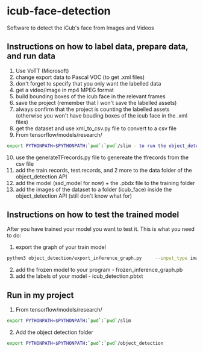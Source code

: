 # icub-face-detection
Software to detect the iCub's face from Images and Videos

## Instructions on how to label data, prepare data, and run data

1. Use VoTT (Microsoft)
2. change export data to Pascal VOC (to get .xml files)
3. don't forget to specify that you only want the labelled data
4. get a video/image in mp4 MPEG format
5. build bounding boxes of the icub face in the relevant frames
6. save the project (remember that I won't save the labelled assets)
7. always confirm that the project is counting the labelled assets (otherwise you won't have bouding boxes of the icub face in the .xml files)
8. get the dataset and use xml_to_csv.py file to convert to a csv file
9. From tensorflow/models/research/
``` bash
export PYTHONPATH=$PYTHONPATH:`pwd`:`pwd`/slim - to run the object_detection API to convert to TFRecords
```
10. use the generateTFrecords.py file to genereate the tfrecords from the csv file
11. add the train.records, test.records, and 2 more to the data folder of the object_detection API
12. add the model (ssd_model for now) + the .pbdx file to the training folder
13. add the images of the dataset to a folder (icub_face) inside the object_detection API (still don't know what for)

## Instructions on how to test the trained model

After you have trained your model you want to test it. This is what you need to do:
1. export the graph of your train model
``` bash
python3 object_detection/export_inference_graph.py     --input_type image_tensor     --pipeline_config_path object_detection/training/ssd_mobilenet_v1_pets.config     --trained_checkpoint_prefix object_detection/training/model.ckpt-200000 --output_directory object_detection/icub_graph/
```
2. add the frozen model to your program - frozen_inference_graph.pb
3. add the labels of your model - icub_detection.pbtxt

## Run in my project
1. From tensorflow/models/research/
``` bash
export PYTHONPATH=$PYTHONPATH:`pwd`:`pwd`/slim 
```
2. Add the object detection folder
``` bash
export PYTHONPATH=$PYTHONPATH:`pwd`:`pwd`/object_detection
```




